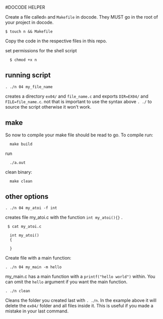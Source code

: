 #DOCODE HELPER

Create a file called`n` and `Makefile` in docode. They MUST go in the root of your project in docode.


    $ touch n && Makefile


Copy the code in the respective files in this repo.

set permissions for the shell script

      $ chmod +x n

## running script

    . ./n 04 my_file_name 

creates a directory `ex04/` and `file_name.c`  and exports `DIR=EX04/` and `FILE=file_name.c`.  not that is important to use the syntax above  `. ./`  to source the script otherwise it won’t work.
 
 ## make 
 So now to compile your make file should be read to go. To compile run: 

      make build
 run

      ./a.out

clean binary:

      make clean


## other options

    . ./n 04 my_atoi -f int

creates file my_atoi.c  with the function `int my_atoi(){}` .

     $ cat my_atoi.c

      int my_atoi()
      {

      }

Create file with a main function:

    . ./n 04 my_main -m hello
 my_main.c has a main function with a `printf("hello world")` within.  You can omit the `hello` argument if you want the main function. 

    . ./n clean

Cleans the folder you created last with `. ./n`. In the example above it will delete the `ex04/` folder and all files inside it. This is useful if you made a mistake in your last command.